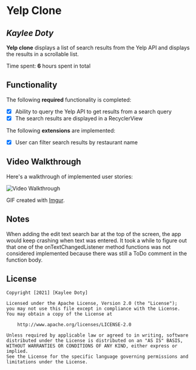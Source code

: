 # Yelp Clone 

## *Kaylee Doty*

**Yelp clone** displays a list of search results from the Yelp API and displays the results in a scrollable list. 

Time spent: **6** hours spent in total

## Functionality 

The following **required** functionality is completed:

* [X] Ability to query the Yelp API to get results from a search query
* [X] The search results are displayed in a RecyclerView

The following **extensions** are implemented:

* [X] User can filter search results by restaurant name

## Video Walkthrough

Here's a walkthrough of implemented user stories:

<img src='http://i.imgur.com/pjwefiQ.gif' title='Video Walkthrough' width='' alt='Video Walkthrough' />

GIF created with [Imgur](http://imgur.com).

## Notes

When adding the edit text search bar at the top of the screen, the app would keep crashing when text was entered.
It took a while to figure out that one of the onTextChangedListener method functions was not considered implemented
because there was still a ToDo comment in the function body.

## License

    Copyright [2021] [Kaylee Doty]

    Licensed under the Apache License, Version 2.0 (the "License");
    you may not use this file except in compliance with the License.
    You may obtain a copy of the License at

        http://www.apache.org/licenses/LICENSE-2.0

    Unless required by applicable law or agreed to in writing, software
    distributed under the License is distributed on an "AS IS" BASIS,
    WITHOUT WARRANTIES OR CONDITIONS OF ANY KIND, either express or implied.
    See the License for the specific language governing permissions and
    limitations under the License.

